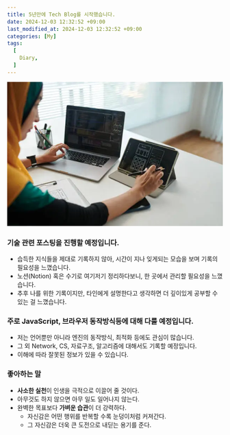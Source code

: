```yaml
---
title: 5년만에 Tech Blog를 시작했습니다.
date: 2024-12-03 12:32:52 +09:00
last_modified_at: 2024-12-03 12:32:52 +09:00
categories: [My]
tags:
  [
    Diary,
  ]
---
```

![first](/assets/img/posts/2024-12-03-TechBlog(1).png)
### 기술 관련 포스팅을 진행할 예정입니다.
- 습득한 지식들을 제대로 기록하지 않아, 시간이 지나 잊게되는 모습을 보며 기록의 필요성을 느꼈습니다.
- 노션(Notion) 혹은 수기로 여기저기 정리하다보니, 한 곳에서 관리할 필요성을 느꼈습니다.
- 추후 나를 위한 기록이지만, 타인에게 설명한다고 생각하면 더 깊이있게 공부할 수 있는 걸 느꼈습니다.

### 주로 JavaScript, 브라우저 동작방식등에 대해 다룰 예정입니다.
- 저는 언어뿐만 아니라 엔진의 동작방식, 최적화 등에도 관심이 많습니다.
- 그 외 Network, CS, 자료구조, 알고리즘에 대해서도 기록할 예정입니다.
- 이해에 따라 잘못된 정보가 있을 수 있습니다. 

### 좋아하는 말
- **사소한 실천**이 인생을 극적으로 이끌어 줄 것이다. 
- 아무것도 하지 않으면 아무 일도 일어나지 않는다. 
- 완벽한 목표보다 **가벼운 습관**이 더 강력하다.
  - 자신감은 어떤 행위를 반복할 수록 눈덩이처럼 커져간다.
  - 그 자신감은 더욱 큰 도전으로 내딛는 용기를 준다.
